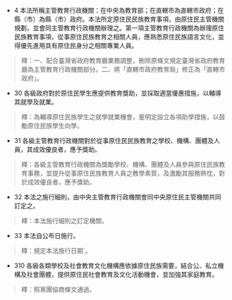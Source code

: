 * 4 本法所稱主管教育行政機關：在中央為教育部；在直轄市為直轄市政府；在縣（市）為縣（市）政府。本法所定原住民民族教育事項，由原住民主管機關規劃，並會同主管教育行政機關辦理之。第一項主管教育行政機關為辦理原住民族教育事項，從事原住民族教育之相關人員，應熟悉原住民族語言文化，並得優先進用具有原住民身分之相關專業人員。

> 釋：一、配合臺灣省政府教育廳業務調整，刪除原條文規定臺灣省政府教育廳為主管教育行政機關部分。二、將「直轄市政府教育局」修正為「直轄市政府」。

* 30 各級政府對於原住民學生應提供教育獎助，並採取適當優惠措施，以輔導其就學及就業。

> 釋：為輔導原住民族學生之就學就業機會，爰明定設立各項助學措施，以鼓勵原住民族學生向學。

* 31 各級主管教育行政機關對於從事原住民民族教育之學校、機構、團體及人員，其成效優良者，應予獎助。

> 釋：各級主管教育行政機關為獎勵學校、機構、團體及人員參與原住民族教育事務，並提升從事原住民族教育人員之教學素質，及激勵其服務熱忱，對於成效優良者，應予獎助。

* 32 本法之施行細則，由中央主管教育行政機關會同中央原住民主管機關共同訂定之。

> 釋：本法施行細則之訂定機關。

* 33 本法自公布日施行。

> 釋：規定本法施行日期`。

* 310 各級各類學校及社會教育文化機構應依據原住民族需要，結合公、私立機構及社會團體，提供原住民社會教育及文化活動機會，並加強其家庭教育。

> 釋：照黨團協商條文通過。

